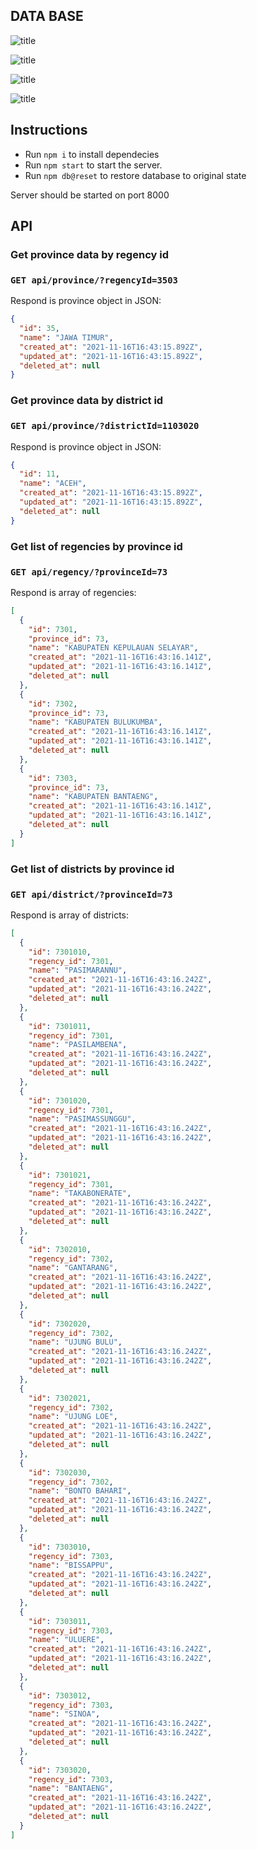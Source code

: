 ## DATA BASE
  ![title](img/ER_diagram.png)

  ![title](img/provinces.png)

  ![title](img/regencies.png)

  ![title](img/districts.png)

## Instructions
- Run ```npm i``` to install dependecies
- Run ```npm start``` to start the server.
- Run ```npm db@reset``` to restore database to original state

Server should be started on port 8000

## API
### Get province data by regency id
### ```GET api/province/?regencyId=3503```

Respond is province object in JSON:
```json
{
  "id": 35,
  "name": "JAWA TIMUR",
  "created_at": "2021-11-16T16:43:15.892Z",
  "updated_at": "2021-11-16T16:43:15.892Z",
  "deleted_at": null
}

```

### Get province data by district id
### ```GET api/province/?districtId=1103020```

Respond is province object in JSON:
```json
{
  "id": 11,
  "name": "ACEH",
  "created_at": "2021-11-16T16:43:15.892Z",
  "updated_at": "2021-11-16T16:43:15.892Z",
  "deleted_at": null
}
```

### Get list of regencies by province id
### ```GET api/regency/?provinceId=73```

Respond is array of regencies:
```json
[
  {
    "id": 7301,
    "province_id": 73,
    "name": "KABUPATEN KEPULAUAN SELAYAR",
    "created_at": "2021-11-16T16:43:16.141Z",
    "updated_at": "2021-11-16T16:43:16.141Z",
    "deleted_at": null
  },
  {
    "id": 7302,
    "province_id": 73,
    "name": "KABUPATEN BULUKUMBA",
    "created_at": "2021-11-16T16:43:16.141Z",
    "updated_at": "2021-11-16T16:43:16.141Z",
    "deleted_at": null
  },
  {
    "id": 7303,
    "province_id": 73,
    "name": "KABUPATEN BANTAENG",
    "created_at": "2021-11-16T16:43:16.141Z",
    "updated_at": "2021-11-16T16:43:16.141Z",
    "deleted_at": null
  }
]
```

### Get list of districts by province id
### ```GET api/district/?provinceId=73```

Respond is array of districts:
```json
[
  {
    "id": 7301010,
    "regency_id": 7301,
    "name": "PASIMARANNU",
    "created_at": "2021-11-16T16:43:16.242Z",
    "updated_at": "2021-11-16T16:43:16.242Z",
    "deleted_at": null
  },
  {
    "id": 7301011,
    "regency_id": 7301,
    "name": "PASILAMBENA",
    "created_at": "2021-11-16T16:43:16.242Z",
    "updated_at": "2021-11-16T16:43:16.242Z",
    "deleted_at": null
  },
  {
    "id": 7301020,
    "regency_id": 7301,
    "name": "PASIMASSUNGGU",
    "created_at": "2021-11-16T16:43:16.242Z",
    "updated_at": "2021-11-16T16:43:16.242Z",
    "deleted_at": null
  },
  {
    "id": 7301021,
    "regency_id": 7301,
    "name": "TAKABONERATE",
    "created_at": "2021-11-16T16:43:16.242Z",
    "updated_at": "2021-11-16T16:43:16.242Z",
    "deleted_at": null
  },
  {
    "id": 7302010,
    "regency_id": 7302,
    "name": "GANTARANG",
    "created_at": "2021-11-16T16:43:16.242Z",
    "updated_at": "2021-11-16T16:43:16.242Z",
    "deleted_at": null
  },
  {
    "id": 7302020,
    "regency_id": 7302,
    "name": "UJUNG BULU",
    "created_at": "2021-11-16T16:43:16.242Z",
    "updated_at": "2021-11-16T16:43:16.242Z",
    "deleted_at": null
  },
  {
    "id": 7302021,
    "regency_id": 7302,
    "name": "UJUNG LOE",
    "created_at": "2021-11-16T16:43:16.242Z",
    "updated_at": "2021-11-16T16:43:16.242Z",
    "deleted_at": null
  },
  {
    "id": 7302030,
    "regency_id": 7302,
    "name": "BONTO BAHARI",
    "created_at": "2021-11-16T16:43:16.242Z",
    "updated_at": "2021-11-16T16:43:16.242Z",
    "deleted_at": null
  },
  {
    "id": 7303010,
    "regency_id": 7303,
    "name": "BISSAPPU",
    "created_at": "2021-11-16T16:43:16.242Z",
    "updated_at": "2021-11-16T16:43:16.242Z",
    "deleted_at": null
  },
  {
    "id": 7303011,
    "regency_id": 7303,
    "name": "ULUERE",
    "created_at": "2021-11-16T16:43:16.242Z",
    "updated_at": "2021-11-16T16:43:16.242Z",
    "deleted_at": null
  },
  {
    "id": 7303012,
    "regency_id": 7303,
    "name": "SINOA",
    "created_at": "2021-11-16T16:43:16.242Z",
    "updated_at": "2021-11-16T16:43:16.242Z",
    "deleted_at": null
  },
  {
    "id": 7303020,
    "regency_id": 7303,
    "name": "BANTAENG",
    "created_at": "2021-11-16T16:43:16.242Z",
    "updated_at": "2021-11-16T16:43:16.242Z",
    "deleted_at": null
  }
]
```